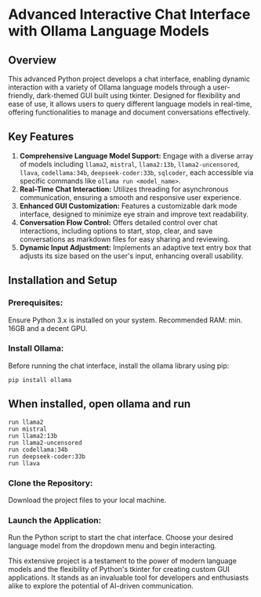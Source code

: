 # Advanced Interactive Chat Interface with Ollama Language Models

## Overview
This advanced Python project develops a chat interface, enabling dynamic interaction with a variety of Ollama language models through a user-friendly, dark-themed GUI built using tkinter. Designed for flexibility and ease of use, it allows users to query different language models in real-time, offering functionalities to manage and document conversations effectively.

## Key Features

1. **Comprehensive Language Model Support:** Engage with a diverse array of models including `llama2`, `mistral`, `llama2:13b`, `llama2-uncensored`, `llava`, `codellama:34b`, `deepseek-coder:33b`, `sqlcoder`, each accessible via specific commands like `ollama run <model_name>`.
2. **Real-Time Chat Interaction:** Utilizes threading for asynchronous communication, ensuring a smooth and responsive user experience.
3. **Enhanced GUI Customization:** Features a customizable dark mode interface, designed to minimize eye strain and improve text readability.
4. **Conversation Flow Control:** Offers detailed control over chat interactions, including options to start, stop, clear, and save conversations as markdown files for easy sharing and reviewing.
5. **Dynamic Input Adjustment:** Implements an adaptive text entry box that adjusts its size based on the user's input, enhancing overall usability.

## Installation and Setup

### Prerequisites:
Ensure Python 3.x is installed on your system. Recommended RAM: min. 16GB and a decent GPU.

### Install Ollama:
Before running the chat interface, install the ollama library using pip:
```
pip install ollama
```
## When installed, open ollama and run
```
run llama2
run mistral
run llama2:13b
run llama2-uncensored
run codellama:34b
run deepseek-coder:33b
run llava
```

### Clone the Repository:
Download the project files to your local machine.

### Launch the Application:
Run the Python script to start the chat interface. Choose your desired language model from the dropdown menu and begin interacting.

This extensive project is a testament to the power of modern language models and the flexibility of Python's tkinter for creating custom GUI applications. It stands as an invaluable tool for developers and enthusiasts alike to explore the potential of AI-driven communication.
